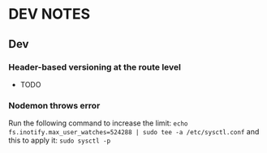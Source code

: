 # DEV NOTES

## Dev

### Header-based versioning at the route level
- TODO

### Nodemon throws error
Run the following command to increase the limit:
``echo fs.inotify.max_user_watches=524288 | sudo tee -a /etc/sysctl.conf``
and this to apply it:
``sudo sysctl -p``
